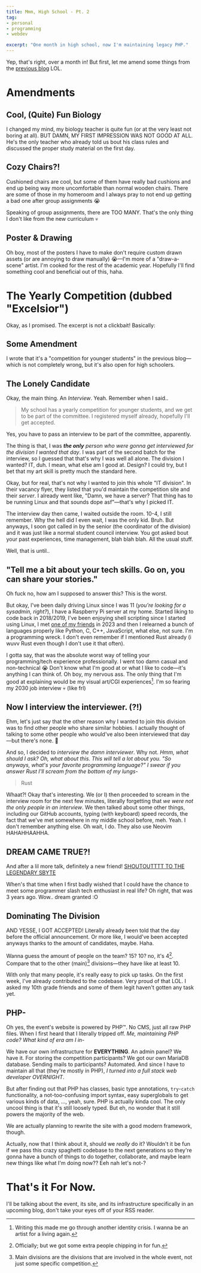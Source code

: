 ```yaml
---
title: Mmm, High School - Pt. 2
tag:
- personal
- programming
- webdev

excerpt: "One month in high school, now I'm maintaining legacy PHP."
---
```


Yep, that's right, over a month in! But first, let me amend some things from the [previous blog](/blog/mm-high-school) LOL.

# Amendments

## Cool, (Quite) Fun Biology
I changed my mind, my biology teacher is quite fun (or at the very least not boring at all). BUT DAMN, MY FIRST IMPRESSION WAS NOT GOOD AT ALL. He's the only teacher who already told us bout his class rules and discussed the proper study material on the first day.

## Cozy Chairs?!
Cushioned chairs are cool, but some of them have really bad cushions and end up being way more uncomfortable than normal wooden chairs. There are some of those in my homeroom and I always pray to not end up getting a bad one after group assignments 😭

Speaking of group assignments, there are TOO MANY. That's the only thing I don't like from the new curriculum 💀

## Poster & Drawing
Oh boy, most of the posters I have to make don't require custom drawn assets (or are annoying to draw manually) 😭—I'm more of a "draw-a-scene" artist. I'm cooked for the rest of the academic year. Hopefully I'll find something cool and beneficial out of this, haha.


# The Yearly Competition (dubbed "Excelsior")
Okay, as I promised. The excerpt is not a clickbait! Basically:
## Some Amendment
I wrote that it's a "competition for younger students" in the previous blog—which is not completely wrong, but it's also open for high schoolers.

## The Lonely Candidate
Okay, the main thing. An *Interview*. Yeah. Remember when I said..

> My school has a yearly competition for younger students, and we get to be part of the committee. I registered myself already, hopefully I'll get accepted.

Yes, you have to pass an interview to be part of the committee, apparently. 

The thing is that, I was _**the only** person who were gonna get interviewed for the division I wanted that day_. I was part of the second batch for the interview, so I guessed that that's why I was well all alone. The division I wanted? IT, duh. I mean, what else am I good at. Design? I could try, but I bet that my art skill is pretty much the standard here.

Okay, but for real, that's not why I wanted to join this whole "IT division". In their vacancy flyer, they listed that you'd maintain the competition site and their *server*. I already went like, "Damn, we have a server? That thing has to be running Linux and that sounds dope asf"—that's why I picked IT.

The interview day then came, I waited outside the room. 10-4, I still remember. Why the hell did I even wait, I was the only kid. Bruh. But anyways, I soon got called in by the senior (the coordinator of the division) and it was just like a normal student council interview. You got asked bout your past experiences, time management, blah blah blah. All the usual stuff.

Well, that is until..

## "Tell me a bit about your tech skills. Go on, you can share your stories."

Oh fuck no, how am I supposed to answer this? This is the worst.

But okay, I've been daily driving Linux since I was 11 (*you're looking for a sysadmin, right?*), I have a Raspberry Pi server at my home. Started liking to code back in 2018/2019, I've been enjoying shell scripting since I started using Linux, I met [one of my friends](https://ezntek.com) in 2023 and then I relearned a bunch of languages properly like Python, C, C++, JavaScript, what else, not sure. I'm a programming wreck. I don't even remember if I mentioned Rust already (i wuvv Rust even though I don't use it that often).

I gotta say, that was the absolute worst way of telling your programming/tech experience professionally. I went too damn casual and non-technical 😭 Don't know what I'm good at or what I like to code—it's anything I can think of. Oh boy, my nervous ass. The only thing that I'm good at explaining would be my visual art/CGI experiences[^1]. I'm so fearing my 2030 job interview 💀 (like frl)

## Now I interview the interviewer. (?!)

Ehm, let's just say that the other reason why I wanted to join this division was to find other people who share similar hobbies. I actually thought of talking to some other people who would've also been interviewed that day—but there's none. 🤷

And so, I decided to *interview the damn interviewer*. Why not. *Hmm, what should I ask? Oh, what about this. This will tell a lot about you. "So anyways, what's your favorite programming language?" I swear if you answer Rust I'll scream from the bottom of my lungs-*

> Rust

Whaat?! Okay that's interesting. We (or I) then proceeded to scream in the interview room for the next few minutes, literally forgetting that *we were not the only people in an interview*. We then talked about some other things, including our GitHub accounts, typing (with keyboard) speed records, the fact that we've met somewhere in my middle school before, meh. Yeah. I don't remember anything else. Oh wait, I do. They also use Neovim HAHAHHAAHHA.


## DREAM CAME TRUE?!

And after a lil more talk, definitely a new friend! [SHOUTOUTTTT TO THE LEGENDARY SBYTE](https://github.com/sbxte)

When's that time when I first badly wished that I could have the chance to meet some programmer slash tech enthusiast in real life? Oh right, that was 3 years ago. Wow.. dream granted :O


## Dominating The Division


AND YESSE, I GOT ACCEPTED! Literally already been told that the day before the official announcement. Or more like, I would've been accepted anyways thanks to the amount of candidates, maybe. Haha.

Wanna guess the amount of people on the team? 15? 10? no, it's 4[^3]. Compare that to the other (main)[^4] divisions—they have like at least 10.

With only that many people, it's really easy to pick up tasks. On the first week, I've already contributed to the codebase. Very proud of that LOL. I asked my 10th grade friends and some of them legit haven't gotten any task yet.
## PHP-

Oh yes, the event's website is powered by PHP™. No CMS, just all raw PHP files. When I first heard that I literally tripped off. *Me, maintaining PHP code? What kind of era am I in-*

We have our own infrastructure for **EVERYTHING**. An admin panel? We have it. For storing the competition participants? We got our own MariaDB database. Sending mails to participants? Automated. And since I have to maintain all that (they're mostly in PHP), *I turned into a full stack web developer OVERNIGHT*.

But after finding out that PHP has classes, basic type annotations, `try`-`catch` functionality, a not-too-confusing import syntax, easy superglobals to get various kinds of data, ..., yeah, sure. PHP is actually kinda cool. The only uncool thing is that it's still loosely typed. But eh, no wonder that it still powers the majority of the web.

We are actually planning to rewrite the site with a good modern framework, though.

Actually, now that I think about it, should we *really* do it? Wouldn't it be fun if we pass this crazy spaghetti codebase to the next generations so they're gonna have a bunch of things to do together, collaborate, and maybe learn new things like what I'm doing now?? Eeh nah let's not-?

# That's it For Now.

I'll be talking about the event, its site, and its infrastructure specifically in an upcoming blog, don't take your eyes off of your RSS reader.



[^1]: Writing this made me go through another identity crisis. I wanna be an artist for a living again.[^2]
[^2]: I have decided that I want to have a programming/tech career in the future.
[^3]: Officially; but we got some extra people chipping in for fun.
[^4]: Main divisions are the divisions that are involved in the whole event, not just some specific competition.
